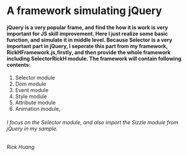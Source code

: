 
# A framework simulating jQuery



#### jQuery is a very popular frame, and find the how it is work is very important for JS skill improvement. Here I just realize some basic function, and simulate it in middle level. Because Selector is a very important part in jQuery, I seperate this part from my framework, RickHFramework.js,firstly, and then provide the whole framework including SelectorRickH module. The framework will contain following contents:

1.  Selector module
2.  Dom module
3.  Event module
4.  Style module
5.  Attribute module
6.  Animation module, 

###### I focus on the Selector module, and also import the Sizzle module from jQuery in my sample.

######                                                Rick Huang
